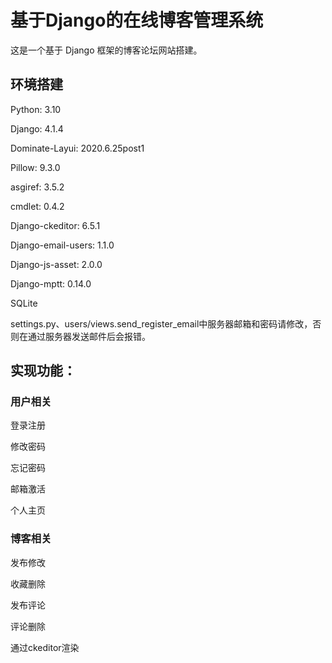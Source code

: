 # 基于Django的在线博客管理系统
这是一个基于 Django 框架的博客论坛网站搭建。
## 环境搭建
Python: 3.10

Django: 4.1.4

Dominate-Layui: 2020.6.25post1

Pillow: 9.3.0

asgiref: 3.5.2

cmdlet: 0.4.2

Django-ckeditor: 6.5.1

Django-email-users: 1.1.0

Django-js-asset: 2.0.0

Django-mptt: 0.14.0

SQLite

settings.py、users/views.send_register_email中服务器邮箱和密码请修改，否则在通过服务器发送邮件后会报错。

## 实现功能：

### 用户相关

登录注册

修改密码

忘记密码

邮箱激活

个人主页

### 博客相关

发布修改

收藏删除

发布评论

评论删除

通过ckeditor渲染
